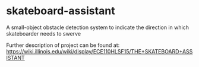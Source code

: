 # skateboard-assistant
A small-object obstacle detection system to indicate the direction in which skateboarder needs to swerve

Further description of project can be found at: https://wiki.illinois.edu/wiki/display/ECE110HLSF15/THE+SKATEBOARD+ASSISTANT
